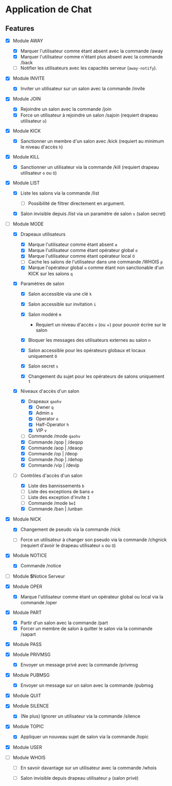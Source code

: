 # Application de Chat

## Features

-   [x] Module AWAY

    -   [x] Marquer l'utilisateur comme étant absent avec la commande /away
    -   [x] Marquer l'utilisateur comme n'étant plus absent avec la commande /back
    -   [ ] Notifier les utilisateurs avec les capacités serveur (`away-notify`).

-   [x] Module INVITE

    -   [x] Inviter un utilisateur sur un salon avec la commande /invite

-   [x] Module JOIN

    -   [x] Rejoindre un salon avec la commande /join
    -   [x] Force un utilisateur à rejoindre un salon /sajoin (requiert drapeau utilisateur `o`)

-   [x] Module KICK

    -   [x] Sanctionner un membre d'un salon avec /kick (requiert au minimum le niveau d'accès `h`)

-   [x] Module KILL

    -   [x] Sanctionner un utilisateur via la commande /kill (requiert drapeau utilisateur `o` ou `O`)

-   [x] Module LIST

    -   [x] Liste les salons via la commande /list

        -   [ ] Possibilité de filtrer directement en argument.

    -   [x] Salon invisible depuis /list via un paramètre de salon `s` (salon
            secret)

-   [ ] Module MODE

    -   [x] Drapeaux utilisateurs

        -   [x] Marque l'utilisateur comme étant absent `a`
        -   [x] Marque l'utilisateur comme étant opérateur global `o`
        -   [x] Marque l'utilisateur comme étant opérateur local `O`
        -   [ ] Cache les salons de l'utilisateur dans une commande /WHOIS `p`
        -   [x] Marque l'opérateur global `o` comme étant non sanctionable d'un KICK sur les salons `q`

    -   [x] Paramètres de salon

        -   [x] Salon accessible via une clé `k`

        -   [x] Salon accessible sur invitation `i`

        -   [x] Salon modéré `m`

            -   Requiert un niveau d'accès `v` (ou +) pour pouvoir écrire sur le salon

        -   [x] Bloquer les messages des utilisateurs externes au salon `n`

        -   [x] Salon accessible pour les opérateurs globaux et locaux uniquement `O`

        -   [x] Salon secret `s`

        -   [x] Changement du sujet pour les opérateurs de salons uniquement `t`

    -   [x] Niveaux d'accès d'un salon

        -   [x] Drapeaux `qaohv`
            -   [x] Owner `q`
            -   [x] Admin `a`
            -   [x] Operator `o`
            -   [x] Half-Operator `h`
            -   [x] VIP `v`
        -   [ ] Commande /mode `qaohv`
        -   [x] Commande /qop | /deqop
        -   [x] Commande /aop | /deaop
        -   [x] Commande /op | /deop
        -   [x] Commande /hop | /dehop
        -   [x] Commande /vip | /devip

    -   [ ] Contrôles d'accès d'un salon

        -   [x] Liste des bannissements `b`
        -   [ ] Liste des exceptions de bans `e`
        -   [ ] Liste des exception d'invite `I`
        -   [ ] Commande /mode `beI`
        -   [x] Commande /ban | /unban

-   [x] Module NICK

    -   [x] Changement de pseudo via la commande /nick

    -   [ ] Force un utilisateur à changer son pseudo via la commande /chgnick (requiert d'avoir le drapeau utilisateur `o` ou `O`)

-   [x] Module NOTICE

    -   [x] Commande /notice

-   [ ] Module **S**Notice Serveur

-   [x] Module OPER

    -   [x] Marque l'utilisateur comme étant un opérateur global ou local via la commande /oper

-   [x] Module PART

    -   [x] Partir d'un salon avec la commande /part
    -   [x] Forcer un membre de salon à quitter le salon via la commande /sapart

-   [x] Module PASS

-   [x] Module PRIVMSG

    -   [x] Envoyer un message privé avec la commande /privmsg

-   [x] Module PUBMSG

    -   [x] Envoyer un message sur un salon avec la commande /pubmsg

-   [x] Module QUIT

-   [x] Module SILENCE

    -   [x] (Ne plus) Ignorer un utilisateur via la commande /silence

-   [x] Module TOPIC

    -   [x] Appliquer un nouveau sujet de salon via la commande /topic

-   [x] Module USER

-   [ ] Module WHOIS

    -   [ ] En savoir davantage sur un utilisateur avec la commande /whois

    -   [ ] Salon invisible depuis drapeau utilisateur `p` (salon privé)
